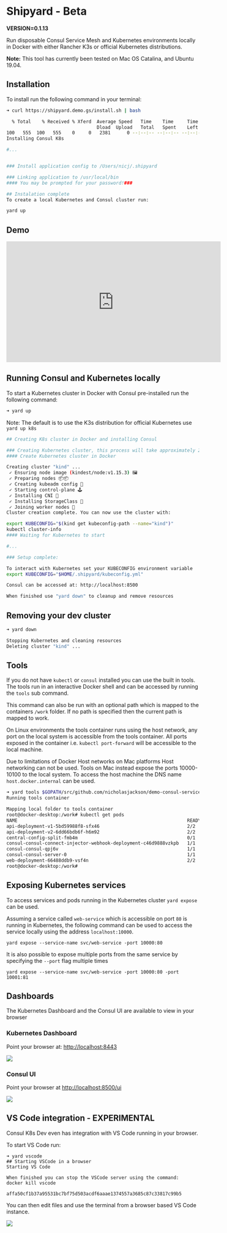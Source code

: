 # Shipyard - Beta

**VERSION=0.1.13**

Run disposable Consul Service Mesh and Kubernetes environments locally in Docker with either Rancher K3s or official
Kubernetes distributions.

**Note:** This tool has currently been tested on Mac OS Catalina, and Ubuntu 19.04.

## Installation
To install run the following command in your terminal:

```bash
➜ curl https://shipyard.demo.gs/install.sh | bash
```

```bash
  % Total    % Received % Xferd  Average Speed   Time    Time     Time  Current
                                 Dload  Upload   Total   Spent    Left  Speed
100   555  100   555    0     0   2381      0 --:--:-- --:--:-- --:--:--  2381
Installing Consul K8s

#...


### Install application config to /Users/nicj/.shipyard

### Linking application to /usr/local/bin
#### You may be prompted for your password!###

## Instalation complete
To create a local Kubernetes and Consul cluster run:

yard up
```

## Demo

<iframe width="560" height="315" src="https://www.youtube.com/embed/FK0LtLDQLJc" frameborder="0" allow="accelerometer; autoplay; encrypted-media; gyroscope; picture-in-picture" allowfullscreen></iframe>

## Running Consul and Kubernetes locally
To start a Kubernetes cluster in Docker with Consul pre-installed run the following command:

```bash
➜ yard up
```

Note: The default is to use the K3s distribution for official Kubernetes use `yard up k8s`

```bash
## Creating K8s cluster in Docker and installing Consul

### Creating Kubernetes cluster, this process will take approximately 2 minutes
#### Create Kubernetes cluster in Docker

Creating cluster "kind" ...
 ✓ Ensuring node image (kindest/node:v1.15.3) 🖼
 ✓ Preparing nodes 📦📦
 ✓ Creating kubeadm config 📜
 ✓ Starting control-plane 🕹️
 ✓ Installing CNI 🔌
 ✓ Installing StorageClass 💾
 ✓ Joining worker nodes 🚜
Cluster creation complete. You can now use the cluster with:

export KUBECONFIG="$(kind get kubeconfig-path --name="kind")"
kubectl cluster-info
#### Waiting for Kubernetes to start

#...

### Setup complete:

To interact with Kubernetes set your KUBECONFIG environment variable
export KUBECONFIG="$HOME/.shipyard/kubeconfig.yml"

Consul can be accessed at: http://localhost:8500

When finished use "yard down" to cleanup and remove resources
```

## Removing your dev cluster

```bash
➜ yard down
```

```bash
Stopping Kubernetes and cleaning resources
Deleting cluster "kind" ...
```

## Tools
If you do not have `kubectl` or `consul` installed you can use the built in tools. The tools run in an interactive
Docker shell and can be accessed by running the `tools` sub command.

This command can also be run with an optional path which is mapped to the 
containers `/work` folder. If no path is specified then the current path is mapped to work.

On Linux environments the tools container runs using the host network, any port on the local system is accessible
from the tools container. All ports exposed in the container i.e. `kubectl port-forward` will be accessible to the
local machine.

Due to limitations of Docker Host networks on Mac platforms Host networking can not be used. Tools on Mac instead
expose the ports 10000-10100 to the local system. To access the host machine the DNS name `host.docker.internal` can
be used.

```bash
➜ yard tools $GOPATH/src/github.com/nicholasjackson/demo-consul-service-mesh/kubernetes/traffic_splitting
Running tools container

Mapping local folder to tools container
root@docker-desktop:/work# kubectl get pods
NAME                                                              READY   STATUS      RESTARTS   AGE
api-deployment-v1-5bd59988f8-sfx46                                2/2     Running     0          11m
api-deployment-v2-6dd66bdb6f-h6m92                                2/2     Running     0          11m
central-config-split-fmb4m                                        0/1     Completed   0          11m
consul-consul-connect-injector-webhook-deployment-c46d9888vzkpb   1/1     Running     0          22m
consul-consul-qpj6v                                               1/1     Running     0          22m
consul-consul-server-0                                            1/1     Running     0          22m
web-deployment-66488ddb9-vsf4n                                    2/2     Running     0          11m
root@docker-desktop:/work#
```

## Exposing Kubernetes services
To access services and pods running in the Kubernetes cluster `yard expose` can be used.

Assuming a service called `web-service` which is accessible on port `80` is running in Kubernetes, the following
command can be used to access the service locally using the address `localhost:10000`.

```
yard expose --service-name svc/web-service -port 10000:80
```

It is also possible to expose multiple ports from the same service by specifying the
`--port` flag multiple times

```
yard expose --service-name svc/web-service -port 10000:80 -port 10001:81
```

## Dashboards
The Kubernetes Dashboard and the Consul UI are available to view in your browser

### Kubernetes Dashboard
Point your browser at: [http://localhost:8443](http://localhost:8443)

![](/images/k8s_dashboard.png)

### Consul UI
Point your browser at [http://localhost:8500/ui](http://localhost:8500/ui)

![](/images/consul_ui.png)

## VS Code integration - EXPERIMENTAL
Consul K8s Dev even has integration with VS Code running in your browser.

To start VS Code run:

```
➜ yard vscode
## Starting VSCode in a browser
Starting VS Code

When finished you can stop the VSCode server using the command:
docker kill vscode

affa50cf1b37a95531bc7bf75d503acdf6aaae1374557a3685c87c33817c99b5
```

You can then edit files and use the terminal from a browser based VS Code instance.


![](/images/vscode.png)
